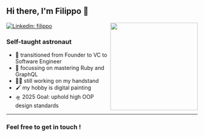 ## Hi there, I'm Filippo 👋
<img align='right' src="https://media.giphy.com/media/wET3URacPVM9G/giphy.gif" width="230">

[![Linkedin: filippo](https://img.shields.io/badge/-filippo-blue?style=flat-square&logo=Linkedin&logoColor=white&link=https://www.linkedin.com/in/thaianebraga/)][Linkedin] 

### Self-taught astronaut


- 🌱 transitioned from Founder to VC to Software Engineer
- 🧠 focussing on mastering Ruby and GraphQL
- 🤸🏻 still working on my handstand 
- 🖌️ my hobby is digital painting
- 🛸 2025 Goal: uphold high OOP design standards

---

### Feel free to get in touch !

[Linkedin]: [https://www.linkedin.com/in/smilemeup/](https://www.linkedin.com/in/filippomassarelli/)
[GitHub]: https://github.com/filippomassarelli
[Seedrs]: https://seedrs.com/
[NangaMai]: https://www.nanga-mai.com/
[satoshi]: https://bitcoin.org/bitcoin.pdf/
